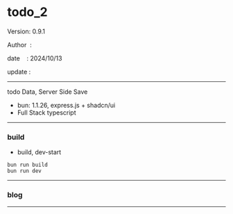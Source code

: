 ﻿# todo_2

 Version: 0.9.1

 Author  :
 
 date    : 2024/10/13

 update : 

***

todo Data, Server Side Save 

* bun: 1.1.26,  express.js + shadcn/ui
* Full Stack typescript

***
### build

* build, dev-start

```
bun run build
bun run dev
```
***
### blog


***

